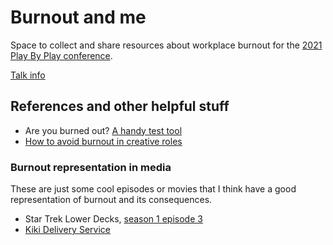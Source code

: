 # Burnout and me
Space to collect and share resources about workplace burnout for the [2021 Play By Play conference](https://playbyplay.co.nz/play-by-play-2021/).

[Talk info](https://playbyplay.co.nz/speakers/gabriela-roque-lopez-2021/)

## References and other helpful stuff
* Are you burned out? [A handy test tool](https://www.mindtools.com/pages/article/newTCS_08.htm)
* [How to avoid burnout in creative roles](https://www.glossrecruitment.com/how-to-avoid-burnout-in-creative-roles/)

### Burnout representation in media

These are just some cool episodes or movies that I think have a good representation of burnout and its consequences.

* Star Trek Lower Decks, [season 1 episode 3](https://www.imdb.com/title/tt9207520/?ref_=ttep_ep3)
* [Kiki Delivery Service](https://www.imdb.com/title/tt0097814/?ref_=nv_sr_srsg_0)
